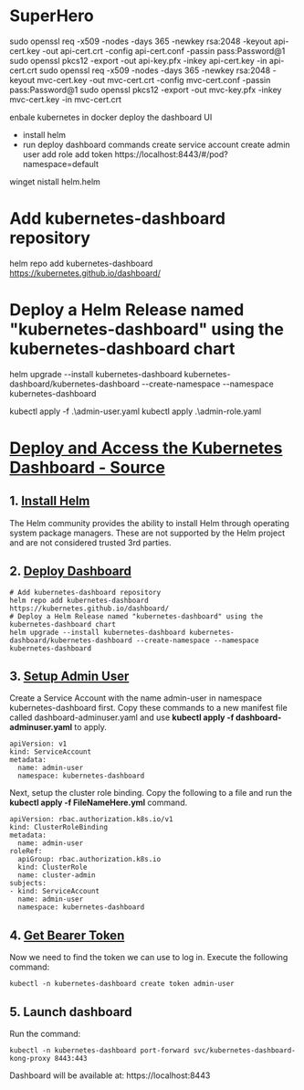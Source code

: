 # SuperHero

sudo openssl req -x509 -nodes -days 365 -newkey rsa:2048 -keyout api-cert.key -out api-cert.crt -config api-cert.conf -passin pass:Password@1
sudo openssl pkcs12 -export -out api-key.pfx -inkey api-cert.key -in api-cert.crt
sudo openssl req -x509 -nodes -days 365 -newkey rsa:2048 -keyout mvc-cert.key -out mvc-cert.crt -config mvc-cert.conf -passin pass:Password@1
sudo openssl pkcs12 -export -out mvc-key.pfx -inkey mvc-cert.key -in mvc-cert.crt

enbale kubernetes in docker
deploy the dashboard UI
  - install helm
  - run deploy dashboard commands
create service account
create admin user
add role
add token
https://localhost:8443/#/pod?namespace=default




winget nistall helm.helm
# Add kubernetes-dashboard repository
helm repo add kubernetes-dashboard https://kubernetes.github.io/dashboard/
# Deploy a Helm Release named "kubernetes-dashboard" using the kubernetes-dashboard chart
helm upgrade --install kubernetes-dashboard kubernetes-dashboard/kubernetes-dashboard --create-namespace --namespace kubernetes-dashboard

kubectl apply -f .\admin-user.yaml
kubectl apply .\admin-role.yaml

# [Deploy and Access the Kubernetes Dashboard - Source](https://kubernetes.io/docs/tasks/access-application-cluster/web-ui-dashboard/#deploying-the-dashboard-ui)

## 1. [Install Helm](https://helm.sh/docs/intro/install/)
The Helm community provides the ability to install Helm through operating system package managers. These are not supported by the Helm project and are not considered trusted 3rd parties.

## 2. [Deploy Dashboard](https://kubernetes.io/docs/tasks/access-application-cluster/web-ui-dashboard/#deploying-the-dashboard-ui)
```
# Add kubernetes-dashboard repository
helm repo add kubernetes-dashboard https://kubernetes.github.io/dashboard/
# Deploy a Helm Release named "kubernetes-dashboard" using the kubernetes-dashboard chart
helm upgrade --install kubernetes-dashboard kubernetes-dashboard/kubernetes-dashboard --create-namespace --namespace kubernetes-dashboard
```
## 3. [Setup Admin User](https://github.com/kubernetes/dashboard/blob/master/docs/user/access-control/creating-sample-user.md)
Create a Service Account with the name admin-user in namespace kubernetes-dashboard first. Copy these commands to a new manifest file called dashboard-adminuser.yaml and use **kubectl apply -f dashboard-adminuser.yaml** to apply.
```
apiVersion: v1
kind: ServiceAccount
metadata:
  name: admin-user
  namespace: kubernetes-dashboard
```
Next, setup the cluster role binding. Copy the following to a file and run the **kubectl apply -f FileNameHere.yml** command.
```
apiVersion: rbac.authorization.k8s.io/v1
kind: ClusterRoleBinding
metadata:
  name: admin-user
roleRef:
  apiGroup: rbac.authorization.k8s.io
  kind: ClusterRole
  name: cluster-admin
subjects:
- kind: ServiceAccount
  name: admin-user
  namespace: kubernetes-dashboard
```

## 4. [Get Bearer Token](https://github.com/kubernetes/dashboard/blob/master/docs/user/access-control/creating-sample-user.md#getting-a-bearer-token-for-serviceaccount)
Now we need to find the token we can use to log in. Execute the following command:
```
kubectl -n kubernetes-dashboard create token admin-user
```
## 5. Launch dashboard
Run the command:
```
kubectl -n kubernetes-dashboard port-forward svc/kubernetes-dashboard-kong-proxy 8443:443
```
Dashboard will be available at: https://localhost:8443
